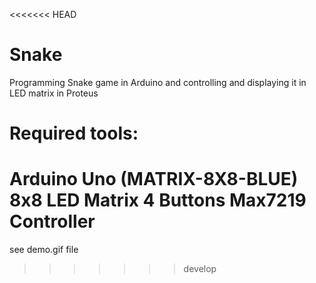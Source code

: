<<<<<<< HEAD
# Snake
Programming Snake game in Arduino and controlling and displaying it in LED matrix in Proteus

# Required tools:
Arduino Uno 
(MATRIX-8X8-BLUE) 8x8 LED Matrix
4 Buttons
Max7219 Controller 
=======
see demo.gif file
>>>>>>> develop
